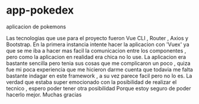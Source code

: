 # app-pokedex
aplicacion de pokemons


Las tecnologias que use para el proyecto fueron Vue CLI , Router , Axios y Bootstrap. 
En la primera instancia intente hacer la aplicacion con 'Vuex' ya que se me iba a hacer mas facil la comunicacion entre los componentes ,
pero como la aplicacion en realidad era chica no lo use.
La aplicacion era bastante sencilla pero tenia sus cosas que me complicaron un poco , quiza fue mi poca experiencia que me hicieron darme cuenta que todavia me falta bastante
indagar en este framework , a su vez parece facil pero no lo es.
La verdad que estaba super emocionado con la posibilidad de realizar el tecnico , espero poder tener otra posibilidad 
Porque estoy seguro de poder hacerlo mejor.
Muchas gracias
 
